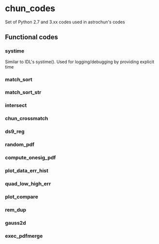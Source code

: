 # chun_codes
Set of Python 2.7 and 3.xx codes used in astrochun's codes


## Functional codes

### systime
Similar to IDL's systime().  Used for logging/debugging by providing explicit time

### match_sort

### match_sort_str

### intersect

### chun_crossmatch

### ds9_reg

### random_pdf

### compute_onesig_pdf

### plot_data_err_hist

### quad_low_high_err

### plot_compare

### rem_dup

### gauss2d

### exec_pdfmerge
